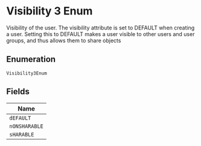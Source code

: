 
# Visibility 3 Enum

Visibility of the user. The visibility attribute is set to DEFAULT when creating a user. Setting this to DEFAULT makes a user visible to other users and user groups, and thus allows them to share objects

## Enumeration

`Visibility3Enum`

## Fields

| Name |
|  --- |
| `dEFAULT` |
| `nONSHARABLE` |
| `sHARABLE` |

